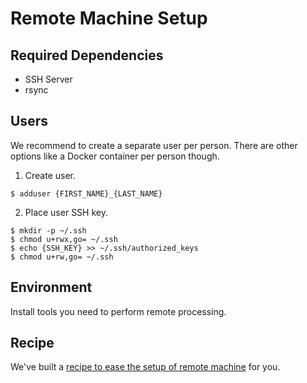 # Remote Machine Setup

## Required Dependencies

* SSH Server
* rsync

## Users

We recommend to create a separate user per person.
There are other options like a Docker container per person though.

1. Create user.

  ```
  $ adduser {FIRST_NAME}_{LAST_NAME}
  ```

2. Place user SSH key.

  ```
  $ mkdir -p ~/.ssh
  $ chmod u+rwx,go= ~/.ssh
  $ echo {SSH_KEY} >> ~/.ssh/authorized_keys
  $ chmod u+rw,go= ~/.ssh
  ```
  
## Environment

Install tools you need to perform remote processing.

## Recipe

We've built a [recipe to ease the setup of remote machine](../recipes/SETUP_REMOTE_MACHINE.md) for you.
